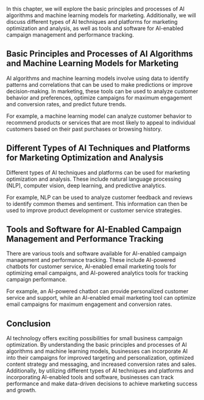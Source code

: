 
In this chapter, we will explore the basic principles and processes of AI algorithms and machine learning models for marketing. Additionally, we will discuss different types of AI techniques and platforms for marketing optimization and analysis, as well as tools and software for AI-enabled campaign management and performance tracking.

Basic Principles and Processes of AI Algorithms and Machine Learning Models for Marketing
-----------------------------------------------------------------------------------------

AI algorithms and machine learning models involve using data to identify patterns and correlations that can be used to make predictions or improve decision-making. In marketing, these tools can be used to analyze customer behavior and preferences, optimize campaigns for maximum engagement and conversion rates, and predict future trends.

For example, a machine learning model can analyze customer behavior to recommend products or services that are most likely to appeal to individual customers based on their past purchases or browsing history.

Different Types of AI Techniques and Platforms for Marketing Optimization and Analysis
--------------------------------------------------------------------------------------

Different types of AI techniques and platforms can be used for marketing optimization and analysis. These include natural language processing (NLP), computer vision, deep learning, and predictive analytics.

For example, NLP can be used to analyze customer feedback and reviews to identify common themes and sentiment. This information can then be used to improve product development or customer service strategies.

Tools and Software for AI-Enabled Campaign Management and Performance Tracking
------------------------------------------------------------------------------

There are various tools and software available for AI-enabled campaign management and performance tracking. These include AI-powered chatbots for customer service, AI-enabled email marketing tools for optimizing email campaigns, and AI-powered analytics tools for tracking campaign performance.

For example, an AI-powered chatbot can provide personalized customer service and support, while an AI-enabled email marketing tool can optimize email campaigns for maximum engagement and conversion rates.

Conclusion
----------

AI technology offers exciting possibilities for small business campaign optimization. By understanding the basic principles and processes of AI algorithms and machine learning models, businesses can incorporate AI into their campaigns for improved targeting and personalization, optimized content strategy and messaging, and increased conversion rates and sales. Additionally, by utilizing different types of AI techniques and platforms and incorporating AI-enabled tools and software, businesses can track performance and make data-driven decisions to achieve marketing success and growth.
